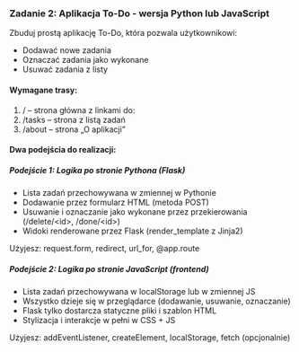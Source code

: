 ### Zadanie 2: Aplikacja To-Do - wersja Python lub JavaScript

Zbuduj prostą aplikację To-Do, która pozwala użytkownikowi:

- Dodawać nowe zadania
- Oznaczać zadania jako wykonane
- Usuwać zadania z listy

#### Wymagane trasy:
1. / – strona główna z linkami do:
2. /tasks – strona z listą zadań
3. /about – strona „O aplikacji”

#### Dwa podejścia do realizacji:

##### Podejście 1: Logika po stronie Pythona (Flask)

- Lista zadań przechowywana w zmiennej w Pythonie
- Dodawanie przez formularz HTML (metoda POST)
- Usuwanie i oznaczanie jako wykonane przez przekierowania (/delete/\<id>, /done/\<id>)
- Widoki renderowane przez Flask (render_template z Jinja2)

Użyjesz: request.form, redirect, url_for, @app.route


##### Podejście 2: Logika po stronie JavaScript (frontend)

- Lista zadań przechowywana w localStorage lub w zmiennej JS
- Wszystko dzieje się w przeglądarce (dodawanie, usuwanie, oznaczanie)
- Flask tylko dostarcza statyczne pliki i szablon HTML
- Stylizacja i interakcje w pełni w CSS + JS

Użyjesz: addEventListener, createElement, localStorage, fetch (opcjonalnie)
